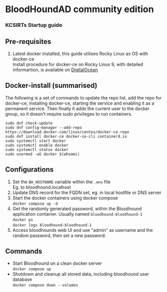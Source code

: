 # BloodHoundAD community edition
### KCSIRTs Startup guide

Pre-requisites
---
1. Latest docker installed, this guide utilises Rocky Linux as OS with docker-ce  
  Install procedure for docker-ce on Rocky Linux 9, with detailed informartion, is available on [DigitalOcean](https://www.digitalocean.com/community/tutorials/how-to-install-and-use-docker-on-rocky-linux-9#step-2-executing-docker-command-without-sudo-optional)

Docker-install (summarised)
---
The following is a set of commands to update the repo list, add the repo for docker-ce, installing docker-ce, starting the service and enabling it as a permanent service.
Then finally it adds the current user to the docker group, so it doesn't require sudo privileges to run containers.
```
sudo dnf check-update
sudo dnf config-manager --add-repo https://download.docker.com/linux/centos/docker-ce.repo
sudo dnf install docker-ce docker-ce-cli containerd.io
sudo systemctl start docker
sudo systemctl enable docker
sudo systemctl status docker
sudo usermod -aG docker $(whoami)
```


Configurations
---
1. Set the `BH_HOSTNAME` variable within the `.env` file  
  Eg. to bloodhound.localhost
1. Update DNS record for the FQDN set, eg. in local hostfile or DNS server
1. Start the docker containers using docker compose  
  `docker compose up -d`
1. Get the randomly generated password, within the Bloodhound application container.  Usually named `bloodhound-bloodhound-1`  
  `docker ps`  
  `docker logs bloodhound-bloodhound-1`
1. Access bloodhounds web UI and use "admin" as username and the random password, then set a new password.


Commands
---
- Start Bloodhound on a clean docker server  
  `docker compose up`
- Shutdown and cleanup all stored data, including bloodhound user database  
  `docker compose down --volumes`
